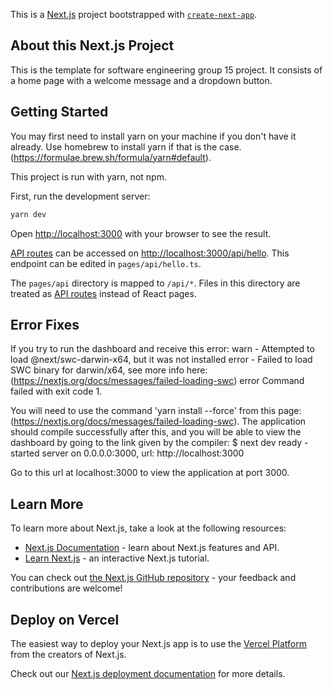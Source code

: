 This is a [Next.js](https://nextjs.org/) project bootstrapped with [`create-next-app`](https://github.com/vercel/next.js/tree/canary/packages/create-next-app).

## About this Next.js Project
This is the template for software engineering group 15 project. It consists of a home page with a welcome message and a dropdown button.

## Getting Started
You may first need to install yarn on your machine if you don't have it already. Use homebrew to install yarn if that is the case.
(https://formulae.brew.sh/formula/yarn#default).

This project is run with yarn, not npm.

First, run the development server:

```bash
yarn dev
```

Open [http://localhost:3000](http://localhost:3000) with your browser to see the result.

[API routes](https://nextjs.org/docs/api-routes/introduction) can be accessed on [http://localhost:3000/api/hello](http://localhost:3000/api/hello). This endpoint can be edited in `pages/api/hello.ts`.

The `pages/api` directory is mapped to `/api/*`. Files in this directory are treated as [API routes](https://nextjs.org/docs/api-routes/introduction) instead of React pages.

## Error Fixes
If you try to run the dashboard and receive this error: 
warn  - Attempted to load @next/swc-darwin-x64, but it was not installed
error - Failed to load SWC binary for darwin/x64, see more info here: (https://nextjs.org/docs/messages/failed-loading-swc)
error Command failed with exit code 1.

You will need to use the command 'yarn install --force' from this page: (https://nextjs.org/docs/messages/failed-loading-swc).
The application should compile successfully after this, and you will be able to view the dashboard by going to the link given by the compiler:
$ next dev
ready - started server on 0.0.0.0:3000, url: http://localhost:3000

Go to this url at localhost:3000 to view the application at port 3000.

## Learn More

To learn more about Next.js, take a look at the following resources:

- [Next.js Documentation](https://nextjs.org/docs) - learn about Next.js features and API.
- [Learn Next.js](https://nextjs.org/learn) - an interactive Next.js tutorial.

You can check out [the Next.js GitHub repository](https://github.com/vercel/next.js/) - your feedback and contributions are welcome!

## Deploy on Vercel

The easiest way to deploy your Next.js app is to use the [Vercel Platform](https://vercel.com/new?utm_medium=default-template&filter=next.js&utm_source=create-next-app&utm_campaign=create-next-app-readme) from the creators of Next.js.

Check out our [Next.js deployment documentation](https://nextjs.org/docs/deployment) for more details.
